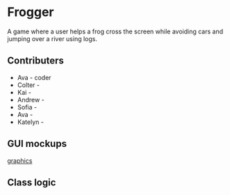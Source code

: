 # Frogger
A game where a user helps a frog cross the screen while avoiding cars and jumping over a river using logs.

## Contributers
* Ava - coder
* Colter - 
* Kai - 
* Andrew - 
* Sofia - 
* Ava - 
* Katelyn -

## GUI mockups
[graphics](https://github.com/colterschiwal5/python_group/tree/Frogger-or-TicTacToe/Frogger/images)
## Class logic
